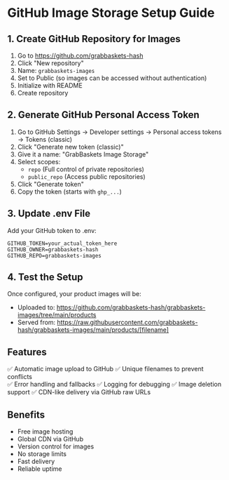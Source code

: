 # GitHub Image Storage Setup Guide

## 1. Create GitHub Repository for Images

1. Go to https://github.com/grabbaskets-hash
2. Click "New repository"
3. Name: `grabbaskets-images`
4. Set to Public (so images can be accessed without authentication)
5. Initialize with README
6. Create repository

## 2. Generate GitHub Personal Access Token

1. Go to GitHub Settings → Developer settings → Personal access tokens → Tokens (classic)
2. Click "Generate new token (classic)"
3. Give it a name: "GrabBaskets Image Storage"
4. Select scopes:
   - `repo` (Full control of private repositories)
   - `public_repo` (Access public repositories)
5. Click "Generate token"
6. Copy the token (starts with `ghp_...`)

## 3. Update .env File

Add your GitHub token to .env:
```
GITHUB_TOKEN=your_actual_token_here
GITHUB_OWNER=grabbaskets-hash
GITHUB_REPO=grabbaskets-images
```

## 4. Test the Setup

Once configured, your product images will be:
- Uploaded to: https://github.com/grabbaskets-hash/grabbaskets-images/tree/main/products
- Served from: https://raw.githubusercontent.com/grabbaskets-hash/grabbaskets-images/main/products/[filename]

## Features

✅ Automatic image upload to GitHub
✅ Unique filenames to prevent conflicts  
✅ Error handling and fallbacks
✅ Logging for debugging
✅ Image deletion support
✅ CDN-like delivery via GitHub raw URLs

## Benefits

- Free image hosting
- Global CDN via GitHub
- Version control for images
- No storage limits
- Fast delivery
- Reliable uptime